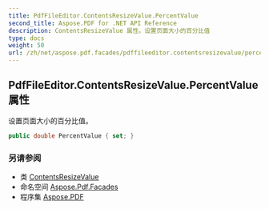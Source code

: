 ```yaml
---
title: PdfFileEditor.ContentsResizeValue.PercentValue
second_title: Aspose.PDF for .NET API Reference
description: ContentsResizeValue 属性。设置页面大小的百分比值
type: docs
weight: 50
url: /zh/net/aspose.pdf.facades/pdffileeditor.contentsresizevalue/percentvalue/
---
```

## PdfFileEditor.ContentsResizeValue.PercentValue 属性

设置页面大小的百分比值。

```csharp
public double PercentValue { set; }
```

### 另请参阅

* 类 [ContentsResizeValue](../)
* 命名空间 [Aspose.Pdf.Facades](../../../aspose.pdf.facades/)
* 程序集 [Aspose.PDF](../../../)
